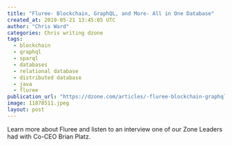 ```yaml
---
title: "Fluree- Blockchain, GraphQL, and More- All in One Database"
created_at: 2019-05-21 13:45:05 UTC
author: "Chris Ward"
categories: Chris writing dzone
tags: 
  - blockchain
  - qraphql
  - sparql
  - databases
  - relational database
  - distributed database
  - java
  - fluree
publication_url: "https://dzone.com/articles/-fluree-blockchain-graphql-and-more-all-in-one-dat"
image: 11878511.jpeg
layout: post
---
```

Learn more about Fluree and listen to an interview one of our Zone Leaders had with Co-CEO Brian Platz.

